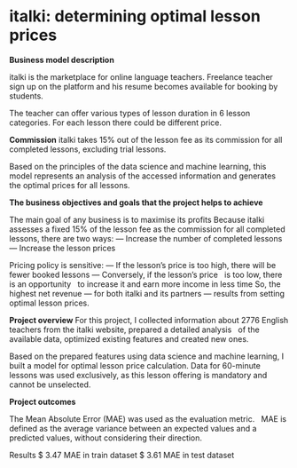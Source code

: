 # italki: determining optimal lesson prices

**Business model description**

italki is the marketplace for online language teachers. Freelance teacher sign up on the platform and his resume becomes available for booking by students.


The teacher can offer various types of lesson duration in 6 lesson categories. For each lesson there could be different price.

**Commission**
italki takes 15% out of the lesson fee as its commission for all completed lessons, excluding trial lessons.


Based on the principles of the data science and machine learning, this model represents an analysis of the accessed information and generates the optimal prices for all lessons. 

**The business objectives and goals that the project helps to achieve**

 The main goal of any business is to maximise its profits
 Because italki assesses a fixed 15% of the lesson fee as the commission for all completed lessons, there are two ways:
— Increase the number of completed lessons
— Increase the lesson prices

Pricing policy is sensitive:
— If the lesson’s price is too high, there will be fewer booked lessons
— Conversely, if the lesson’s price   is too low, there is an opportunity   to increase it and earn more income in less time
So, the highest net revenue — for both italki and its partners — results from setting optimal lesson prices.

**Project overview**
For this project, I collected information about 2776 English teachers from the italki website, prepared a detailed analysis   of the available data, optimized existing features and created new ones.


Based on the prepared features using data science and machine learning, I built a model for optimal lesson price calculation.
Data for 60-minute lessons was used exclusively, as this lesson offering is mandatory and cannot be unselected.

**Project outcomes**

The Mean Absolute Error (MAE) was used as the evaluation metric.  
MAE is defined as the average variance between an expected values and a predicted values, without considering their direction.


Results
$ 3.47
MAE in train dataset
$ 3.61
MAE in test dataset

